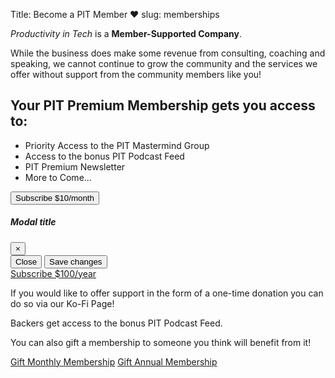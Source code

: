 Title: Become a PIT Member ❤️
slug: memberships

*Productivity in Tech* is a **Member-Supported Company**. 

While the business does make some revenue from consulting, coaching and speaking, we cannot continue to grow the community and the services we offer without support from the community members like you! 

<div class="jumbotron">
<h2>Your PIT Premium Membership gets you access to:</h2>
<ul>
<li>Priority Access to the PIT Mastermind Group</li>
<li>Access to the bonus PIT Podcast Feed</li>
<li>PIT Premium Newsletter</li>
<li>More to Come...</li>
</ul>
</p>
<div class="card-deck">
<div class="card border-0">
</a>
<!-- <a class="btn btn-primary btn-lg text-white" href="https://productivityintech.memberful.com/checkout?plan=21849"> -->

<div id="servicebot-request-form jj"></div>
<!-- Button trigger modal -->
<button type="button" class="btn btn-primary" data-toggle="modal" data-target="#exampleModal">
Subscribe $10/month
</button>

<!-- Modal -->
<div class="modal fade" id="exampleModal" tabindex="-1" role="dialog" aria-labelledby="exampleModalLabel" aria-hidden="true">
<div class="modal-dialog" role="document">
<div class="modal-content">
<div class="modal-header">
<h5 class="modal-title" id="exampleModalLabel">Modal title</h5>
<button type="button" class="close" data-dismiss="modal" aria-label="Close">
<span aria-hidden="true">&times;</span>
</button>
</div>
<div class="modal-body">
<script src="https://js.stripe.com/v3/"></script>
<script src="https://servicebot.io/js/servicebot-embed.js" type="text/javascript"></script>
<script  type="text/javascript">
Servicebot.init({
templateId : 2,
url : "https://members.productivityintech.com",
selector : document.getElementById('servicebot-request-form'),
handleResponse : (response) => {
//Response function, you can put redirect logic or app integration logic here
},
type: "request",
spk: "pk_live_kDLC8qiW74z3zUMfXQBjEfjD",
forceCard : false, //set to true if you want credit card to be a required field for the customer
setPassword : false //set to true if you want customer to fill out a password
})
</script>
</div>
<div class="modal-footer">
<button type="button" class="btn btn-secondary" data-dismiss="modal">Close</button>
<button type="button" class="btn btn-primary">Save changes</button>
</div>
</div>
</div>
</div>
</a>
</div>

<div class="card border-0">
<a class="btn btn-primary btn-lg text-white" href="https://productivityintech.memberful.com/checkout?plan=36786">
Subscribe $100/year
</a>
</div>
</div>

</div>

If you would like to offer support in the form of a one-time donation you can do so via our Ko-Fi Page!

<script type='text/javascript' src='https://ko-fi.com/widgets/widget_2.js'></script><script type='text/javascript'>kofiwidget2.init('Support PIT on Ko-fi', '#3394FA', 'R6R4KQDM');kofiwidget2.draw();</script>

Backers get access to the bonus PIT Podcast Feed.

You can also gift a membership to someone you think will benefit from it!

<a class="btn btn-small btn-gray text-dark" href="https://productivityintech.memberful.com/gift?plan=21849">Gift Monthly Membership</a>
<a class="btn btn-small btn-gray text-dark" href="https://productivityintech.memberful.com/gift?plan=36786">Gift Annual Membership</a>
